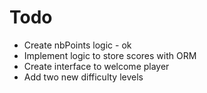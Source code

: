 # Todo

- Create nbPoints logic - ok
- Implement logic to store scores with ORM
- Create interface to welcome player
- Add two new difficulty levels